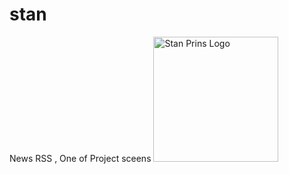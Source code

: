 # stan
News RSS , One of Project sceens
<img src="https://www.dropbox.com/s/5chsnwaqw56spps/device-2.png?dl=0" width=200 alt="Stan Prins Logo"/>

